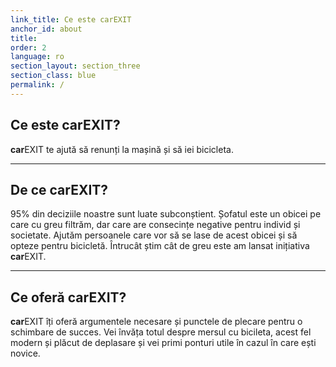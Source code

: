 ```yaml
---
link_title: Ce este carEXIT
anchor_id: about
title:
order: 2
language: ro
section_layout: section_three
section_class: blue
permalink: /
---
```


## Ce este **car**EXIT?
**car**EXIT te ajută să renunți la mașină și să iei bicicleta.

***

## De ce **car**EXIT?
95% din deciziile noastre sunt luate subconștient. Șofatul este un obicei pe care cu greu filtrăm, dar care are consecințe negative pentru individ și societate. Ajutăm persoanele care vor să se lase de acest obicei și să opteze pentru bicicletă. Întrucât știm cât de greu este am lansat inițiativa **car**EXIT.

***

## Ce oferă **car**EXIT?
**car**EXIT îți oferă argumentele necesare și punctele de plecare pentru o schimbare de succes.
Vei învăța totul despre mersul cu bicileta, acest fel modern și plăcut de deplasare și vei primi ponturi utile în cazul în care ești novice.
